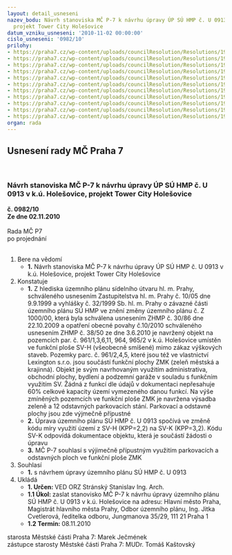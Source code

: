 ```yaml
---
layout: detail_usneseni
nazev_bodu: Návrh stanoviska MČ P-7 k návrhu úpravy ÚP SÚ HMP č. U 0913 v k.ú. Holešovice,
  projekt Tower City Holešovice
datum_vzniku_usneseni: '2010-11-02 00:00:00'
cislo_usneseni: '0982/10'
prilohy:
- https://praha7.cz/wp-content/uploads/councilResolution/Resolutions/19930/58-10-tesla_11.doc
- https://praha7.cz/wp-content/uploads/councilResolution/Resolutions/19930/58-10-tesla_21.doc
- https://praha7.cz/wp-content/uploads/councilResolution/Resolutions/19930/58-10-tesla_31.doc
- https://praha7.cz/wp-content/uploads/councilResolution/Resolutions/19930/58-10-tesla_41.doc
- https://praha7.cz/wp-content/uploads/councilResolution/Resolutions/19930/58-10-tesla_51.doc
- https://praha7.cz/wp-content/uploads/councilResolution/Resolutions/19930/58-10-11_10_2010.doc
- https://praha7.cz/wp-content/uploads/councilResolution/Resolutions/19930/58-10-tesla_71.doc
- https://praha7.cz/wp-content/uploads/councilResolution/Resolutions/19930/58-10-tesla_81.jpg
- https://praha7.cz/wp-content/uploads/councilResolution/Resolutions/19930/58-10-tesla_91.jpg
- https://praha7.cz/wp-content/uploads/councilResolution/Resolutions/19930/58-10-tesla_101.jpg
- https://praha7.cz/wp-content/uploads/councilResolution/Resolutions/19930/58-10-tesla_111.jpg
organ: rada
---
```

<div id="ucUsn_pList" class="usn">
	<span><h2>Usnesení rady MČ Praha 7 </h2>
<br></span><div class="standBody">
<span><h3>Návrh stanoviska MČ P-7 k návrhu úpravy ÚP SÚ HMP č. U 0913 v k.ú. Holešovice, projekt Tower City Holešovice</h3></span><div class="center">
		<strong>č. 0982/10</strong><br>
	</div>
<div class="center">
		<strong>Ze dne 02.11.2010</strong><br><br>
	</div>Rada MČ P7<br> po projednání<br><br><ol>
<li>Bere na vědomí<ul><li>
<strong>1.</strong> Návrh stanoviska MČ P-7 k návrhu úpravy ÚP SÚ HMP č. U 0913 v k.ú. Holešovice, projekt Tower City Holešovice</li></ul>
</li>
<li>Konstatuje<ul>
<li>
<strong>1.</strong> Z hlediska územního plánu sídelního útvaru hl. m. Prahy, schváleného usnesením Zastupitelstva hl. m. Prahy č. 10/05 dne 9.9.1999 a vyhlášky č. 32/1999 Sb. hl. m. Prahy o závazné části územního plánu SÚ HMP ve znění změny územního plánu č. Z 1000/00, která byla schválena usnesením ZHMP č. 30/86 dne 22.10.2009 a opatření obecné povahy č.10/2010 schváleného usnesením ZHMP č. 38/50 ze dne 3.6.2010 je navržený objekt na pozemcích par. č. 961/1,3,6,11, 964, 965/2 v k.ú. Holešovice umístěn ve funkční ploše SV-H (všeobecně smíšené) mimo zákaz výškových staveb. Pozemky parc. č. 961/2,4,5, které jsou též ve vlastnictví Lexington s.r.o. jsou součástí funkční plochy ZMK (zeleň městská a krajinná). Objekt je svým navrhovaným využitím administrativa, obchodní plochy, bydlení a podzemní garáže v souladu s funkčním využitím SV. Žádná z funkcí dle údajů v dokumentaci nepřesahuje 60% celkové kapacity území vymezeného danou funkcí. Na výše zmíněných pozemcích ve funkční ploše ZMK je navržena výsadba zeleně a 12 odstavných parkovacích stání. Parkovací a odstavné plochy jsou zde výjmečně přípustné</li>
<li>
<strong>2.</strong> Úprava územního plánu SÚ HMP č. U 0913 spočívá ve změně kódu míry využití území z SV-H (KPP=2,2) na SV-K (KPP=3,2). Kódu SV-K odpovídá dokumentace objektu, která je součástí žádosti o úpravu</li>
<li>
<strong>3.</strong> MČ P-7 souhlasí s výjimečně přípustným využitím parkovacích a odstavných ploch ve funkční ploše ZMK   </li>
</ul>
</li>
<li>Souhlasí<ul><li>
<strong>1.</strong> s návrhem úpravy územního plánu SÚ HMP č. U 0913</li></ul>
</li>
<li>Ukládá<ul>
<li>
<strong>1. Určen: </strong>VED ORZ  Stránský  Stanislav Ing. Arch.</li>
<li>
<strong>1.1 Úkol: </strong>zaslat stanovisko MČ P-7 k návrhu úpravy územního plánu SÚ HMP č. U 0913 v k.ú. Holešovice na adresu: Hlavní město Praha, Magistrát hlavního města Prahy, Odbor územního plánu, Ing. Jitka Cvetlerová, ředitelka odboru, Jungmanova 35/29, 111 21 Praha 1</li>
<li>
<strong>1.2 Termín: </strong>08.11.2010</li>
</ul>
</li>
</ol>starosta Městské části Praha 7: Marek Ječmének<br>zástupce starosty Městské části Praha 7: MUDr. Tomáš Kaštovský 
</div>
</div>
